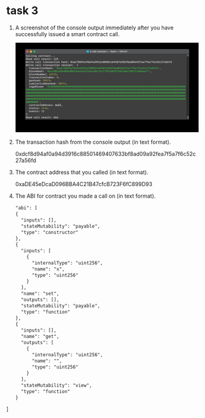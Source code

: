 # task 3

1. A screenshot of the console output immediately after you have successfully issued a smart contract call.

	![call_contract.jpg](call_contract.jpg)


2. The transaction hash from the console output (in text format).

	0xdcf8d94af0a94d3916c88501469407633bf8ad09a92fea7f5a7f6c52c27a56fd


3. The contract address that you called (in text format).

	0xaDE45eDcaD096BBA4C21B47cfcB723F6fC899D93


4. The ABI for contract you made a call on (in text format).

	```
  	"abi": [
    {
      "inputs": [],
      "stateMutability": "payable",
      "type": "constructor"
    },
    {
      "inputs": [
        {
          "internalType": "uint256",
          "name": "x",
          "type": "uint256"
        }
      ],
      "name": "set",
      "outputs": [],
      "stateMutability": "payable",
      "type": "function"
    },
    {
      "inputs": [],
      "name": "get",
      "outputs": [
        {
          "internalType": "uint256",
          "name": "",
          "type": "uint256"
        }
      ],
      "stateMutability": "view",
      "type": "function"
    }
  ]
  ```